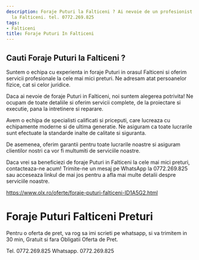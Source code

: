 ```yaml
---
description: Foraje Puturi la Falticeni ? Ai nevoie de un profesionist in Foraje Puturi
  la Falticeni. tel. 0772.269.825
tags:
- Falticeni
title: Foraje Puturi In Falticeni
---
```



## Cauti Foraje Puturi la Falticeni ?


Suntem o echipa cu experienta in foraje Puturi in orasul Falticeni si oferim servicii profesionale la cele mai mici preturi. Ne adresam atat persoanelor fizice, cat si celor juridice.

Daca ai nevoie de foraje Puturi in Falticeni, noi suntem alegerea potrivita! Ne ocupam de toate detaliile si oferim servicii complete, de la proiectare si executie, pana la intretinere si reparare.

Avem o echipa de specialisti calificati si priceputi, care lucreaza cu echipamente moderne si de ultima generatie. Ne asiguram ca toate lucrarile sunt efectuate la standarde inalte de calitate si siguranta.

De asemenea, oferim garantii pentru toate lucrarile noastre si asiguram clientilor nostri ca vor fi multumiti de serviciile noastre.

Daca vrei sa beneficiezi de foraje Puturi in Falticeni la cele mai mici preturi, contacteaza-ne acum! Trimite-ne un mesaj pe WhatsApp la 0772.269.825 sau acceseaza linkul de mai jos pentru a afla mai multe detalii despre serviciile noastre. 

https://www.olx.ro/oferte/foraje-puturi-falticeni-ID1A5G2.html

# Foraje Puturi Falticeni Preturi
Pentru o oferta de pret, va rog sa imi scrieti pe whatsapp, si va trimitem in 30 min, Gratuit si fara Obligatii Oferta de Pret.

Tel. 0772.269.825
Whatsapp. 0772.269.825